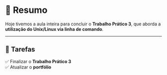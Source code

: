 # 📌 Resumo  

Hoje tivemos a aula inteira para concluir o **Trabalho Prático 3**, que aborda a **utilização do Unix/Linux via linha de comando**.  

---

## 📝 Tarefas  

✅ Finalizar o **Trabalho Prático 3**  
✅ Atualizar o **portfólio**
